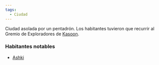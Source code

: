 ```yaml
---
tags:
  - Ciudad
---
```

Ciudad asolada por un pentadrón. Los habitantes tuvieron que recurrir al Gremio de Exploradores de [Kasoon](Kasoon.md).
### Habitantes notables
- [Ashki](../Personajes/Ashki.md)